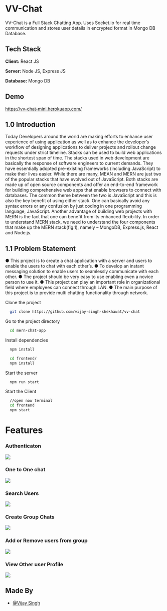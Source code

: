 
# VV-Chat 

VV-Chat is a Full Stack Chatting App.
Uses Socket.io for real time communication and stores user details in encrypted format in Mongo DB Database.
## Tech Stack

**Client:** React JS

**Server:** Node JS, Express JS

**Database:** Mongo DB
  
## Demo

https://vv-chat-mini.herokuapp.com/

## 1.0	Introduction
Today Developers around the world are making efforts to enhance user experience of using application as well as to enhance the developer’s workflow of designing applications to deliver projects and rollout change requests under strict timeline. Stacks can be used to build web applications in the shortest span of time. The stacks used in web development are basically the response of software engineers to current demands. They have essentially adopted pre-existing frameworks (including JavaScript) to make their lives easier.
While there are many, MEAN and MERN are just two of the popular stacks that have evolved out of JavaScript. Both stacks are made up of open source components and offer an end-to-end framework for building comprehensive web apps that enable browsers to connect with databases. The common theme between the two is JavaScript and this is also the key benefit of using either stack. One can basically avoid any syntax errors or any confusion by just coding in one programming language, JavaScript. Another advantage of building web projects with MERN is the fact that one can benefit from its enhanced flexibility.
In order to understand MERN stack, we need to understand the four components that make up the MERN stack(fig.1), namely – MongoDB, Express.js, React and Node.js.


## 1.1	Problem Statement
●	This project is to create a chat application with a server and users to enable the users to chat with
each other’s.
●	To develop an instant messaging solution to enable users to seamlessly communicate with each other.
●	The project should be very easy to use enabling even a novice person to use it.
●	This project can play an important role in organizational field where employees can connect through LAN.
●	The main purpose of this project is to provide multi chatting functionality through network.




Clone the project

```bash
  git clone https://github.com/vijay-singh-shekhawat/vv-chat
```

Go to the project directory

```bash
  cd mern-chat-app
```

Install dependencies

```bash
  npm install
```

```bash
  cd frontend/
  npm install
```

Start the server

```bash
  npm run start
```
Start the Client

```bash
  //open now terminal
  cd frontend
  npm start
```

  
# Features

### Authenticaton
![](https://github.com/vijay-singh-shekhawat/vv-chat/master/screenshots/login.PNG)


### One to One chat
![](https://github.com/vijay-singh-shekhawat/vv-chat/master/screenshots/mainscreen.PNG)
### Search Users
![](https://github.com/vijay-singh-shekhawat/vv-chat/master/screenshots/search.PNG)
### Create Group Chats
![](https://github.com/vijay-singh-shekhawat/vv-chat/master/screenshots/new%20grp.PNG)

### Add or Remove users from group
![](https://github.com/vijay-singh-shekhawat/vv-chat/master/screenshots/add%20rem.PNG)
### View Other user Profile
![](https://github.com/vijay-singh-shekhawat/vv-chat/master/screenshots/profile.PNG)
## Made By

- [@Vijay Singh](https://github.com/vijay-singh-shekhawat)

  
